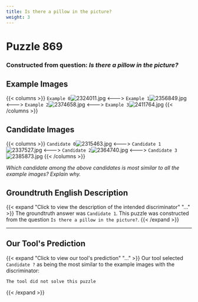 ```yaml
---
title: Is there a pillow in the picture?
weight: 3
---
```


# Puzzle 869
### Constructed from question: _Is there a pillow in the picture?_


## Example Images
{{< columns >}}
`Example 0`![2324011.jpg](/gqa_images/2324011.jpg)
<--->
`Example 1`![2356849.jpg](/gqa_images/2356849.jpg)
<--->
`Example 2`![2374658.jpg](/gqa_images/2374658.jpg)
<--->
`Example 3`![2411764.jpg](/gqa_images/2411764.jpg)
{{< /columns >}}

## Candidate Images
{{< columns >}}
`Candidate 0`![2315463.jpg](/gqa_images/2315463.jpg)
<--->
`Candidate 1`![2337527.jpg](/gqa_images/2337527.jpg)
<--->
`Candidate 2`![2364740.jpg](/gqa_images/2364740.jpg)
<--->
`Candidate 3`![2385873.jpg](/gqa_images/2385873.jpg)
{{< /columns >}}

*Which candidate among the above candidates is most similar to all the example images? Explain why.*

## Groundtruth English Description

{{< expand "Click to view the description of the intended discriminator" "..." >}}
The groundtruth answer was `Candidate 1`. This puzzle was constructed from the question `Is there a pillow in the picture?`.
{{< /expand >}}

---

## Our Tool's Prediction

{{< expand "Click to view our tool's prediction" "..." >}}
Our tool selected `Candidate ?` as being the most similar to the example images with the discriminator:
```plaintext
The tool did not solve this puzzle
```
{{< /expand >}}
